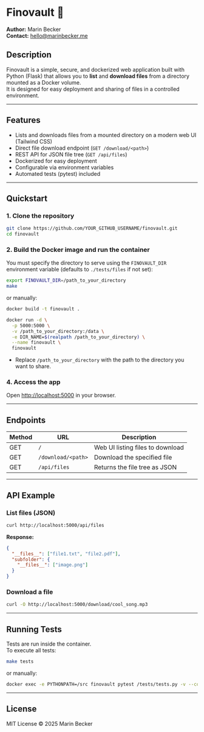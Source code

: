 # Finovault 📂

**Author:** Marin Becker  
**Contact:** hello@marinbecker.me

## Description

Finovault is a simple, secure, and dockerized web application built with Python (Flask) that allows you to **list** and **download files** from a directory mounted as a Docker volume.  
It is designed for easy deployment and sharing of files in a controlled environment.

---

## Features

- Lists and downloads files from a mounted directory on a modern web UI (Tailwind CSS)
- Direct file download endpoint (`GET /download/<path>`)
- REST API for JSON file tree (`GET /api/files`)
- Dockerized for easy deployment
- Configurable via environment variables
- Automated tests (pytest) included

---

## Quickstart

### 1. Clone the repository

```bash
git clone https://github.com/YOUR_GITHUB_USERNAME/finovault.git
cd finovault
```

### 2. Build the Docker image and run the container

You must specify the directory to serve using the `FINOVAULT_DIR` environment variable (defaults to `./tests/files` if not set):

```bash
export FINOVAULT_DIR=/path_to_your_directory
make
```
or manually:
```bash
docker build -t finovault .

docker run -d \
  -p 5000:5000 \
  -v /path_to_your_directory:/data \
  -e DIR_NAME=$(realpath /path_to_your_directory) \
  --name finovault \
  finovault
```

- Replace `/path_to_your_directory` with the path to the directory you want to share.

### 4. Access the app

Open [http://localhost:5000](http://localhost:5000) in your browser.

---

## Endpoints

| Method | URL                | Description                                 |
|--------|--------------------|---------------------------------------------|
| GET    | `/`                | Web UI listing files to download            |
| GET    | `/download/<path>` | Download the specified file                 |
| GET    | `/api/files`       | Returns the file tree as JSON               |

---

## API Example

### List files (JSON)

```bash
curl http://localhost:5000/api/files
```

**Response:**
```json
{
  "__files__": ["file1.txt", "file2.pdf"],
  "subfolder": {
    "__files__": ["image.png"]
  }
}
```

### Download a file

```bash
curl -O http://localhost:5000/download/cool_song.mp3
```

---

## Running Tests

Tests are run inside the container.  
To execute all tests:

```bash
make tests
```
or manually:
```bash
docker exec -e PYTHONPATH=/src finovault pytest /tests/tests.py -v --color=yes
```

---

## License

MIT License © 2025 Marin Becker


